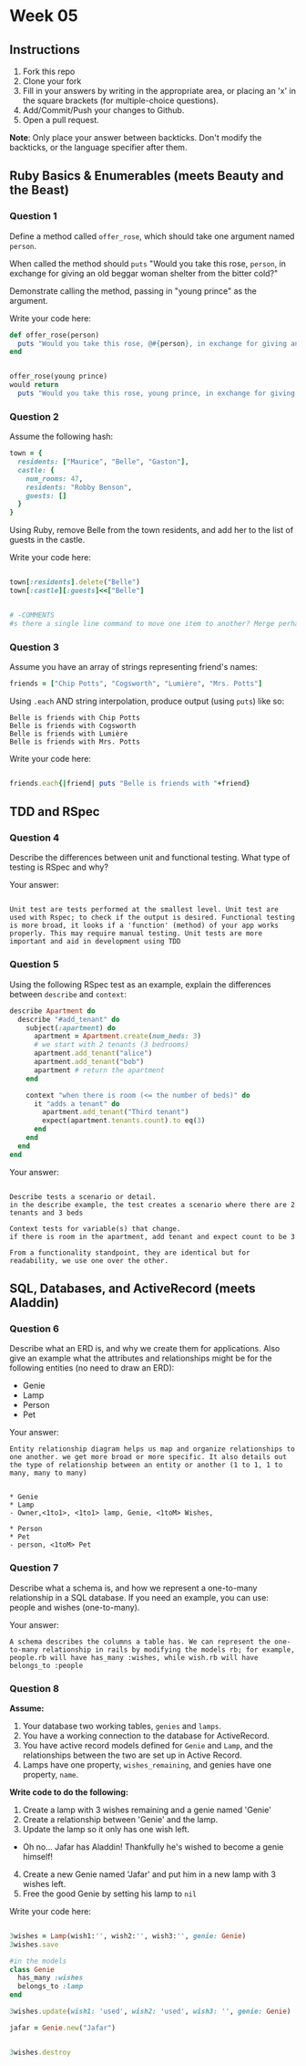 # Week 05

## Instructions

1. Fork this repo
2. Clone your fork
3. Fill in your answers by writing in the appropriate area, or placing an 'x' in
the square brackets (for multiple-choice questions).
4. Add/Commit/Push your changes to Github.
5. Open a pull request.

**Note**: Only place your answer between backticks. Don't modify the backticks,
or the language specifier after them.

## Ruby Basics & Enumerables (meets Beauty and the Beast)

### Question 1

Define a method called `offer_rose`, which should take one argument named `person`.

When called the method should `puts` "Would you take this rose, `person`, in exchange for giving an old beggar woman shelter from the bitter cold?"

Demonstrate calling the method, passing in "young prince" as the argument.

Write your code here:
```ruby
def offer_rose(person)
  puts "Would you take this rose, @#{person}, in exchange for giving an old beggar woman shelter from the bitter cold?"
end


offer_rose(young prince)
would return
  puts "Would you take this rose, young prince, in exchange for giving an old beggar woman shelter from the bitter cold?"
```

### Question 2

Assume the following hash:

```ruby
town = {
  residents: ["Maurice", "Belle", "Gaston"],
  castle: {
    num_rooms: 47,
    residents: "Robby Benson",
    guests: []
  }
}
```

Using Ruby, remove Belle from the town residents, and
add her to the list of guests in the castle.

Write your code here:
```ruby

town[:residents].delete("Belle")
town[:castle][:guests]<<["Belle"]


# -COMMENTS
#s there a single line command to move one item to another? Merge perhaps?
```

### Question 3

Assume you have an array of strings representing friend's names:

```ruby
friends = ["Chip Potts", "Cogsworth", "Lumière", "Mrs. Potts"]
```

Using `.each` AND string interpolation, produce output (using `puts`) like so:

```
Belle is friends with Chip Potts
Belle is friends with Cogsworth
Belle is friends with Lumière
Belle is friends with Mrs. Potts
```

Write your code here:
```ruby

friends.each{|friend| puts "Belle is friends with "+friend}

```

## TDD and RSpec

### Question 4

Describe the differences between unit and functional testing. What type of testing is RSpec and why?

Your answer:
```text

Unit test are tests performed at the smallest level. Unit test are used with Rspec; to check if the output is desired. Functional testing is more broad, it looks if a 'function' (method) of your app works properly. This may require manual testing. Unit tests are more important and aid in development using TDD
```

### Question 5

Using the following RSpec test as an example, explain the differences between `describe` and `context`:

```ruby
describe Apartment do
  describe "#add_tenant" do
    subject(:apartment) do
      apartment = Apartment.create(num_beds: 3)
      # we start with 2 tenants (3 bedrooms)
      apartment.add_tenant("alice")
      apartment.add_tenant("bob")
      apartment # return the apartment
    end

    context "when there is room (<= the number of beds)" do
      it "adds a tenant" do
        apartment.add_tenant("Third tenant")
        expect(apartment.tenants.count).to eq(3)
      end
    end
  end
end
```

Your answer:
```text

Describe tests a scenario or detail.
in the describe example, the test creates a scenario where there are 2 tenants and 3 beds

Context tests for variable(s) that change.
if there is room in the apartment, add tenant and expect count to be 3

From a functionality standpoint, they are identical but for readability, we use one over the other.
```

## SQL, Databases, and ActiveRecord (meets Aladdin)

### Question 6

Describe what an ERD is, and why we create them for applications. Also give an
example what the attributes and relationships might be for the following
entities (no need to draw an ERD):
* Genie
* Lamp
* Person
* Pet

Your answer:
```
Entity relationship diagram helps us map and organize relationships to one another. we get more broad or more specific. It also details out the type of relationship between an entity or another (1 to 1, 1 to many, many to many)


* Genie
* Lamp
- Owner,<1to1>, <1to1> lamp, Genie, <1toM> Wishes,

* Person
* Pet
- person, <1toM> Pet
```

### Question 7

Describe what a schema is, and how we represent a one-to-many relationship in a
SQL database. If you need an example, you can use: people and wishes
(one-to-many).

Your answer:
```
A schema describes the columns a table has. We can represent the one-to-many relationship in rails by modifying the models rb; for example, people.rb will have has_many :wishes, while wish.rb will have belongs_to :people
```

### Question 8

**Assume:**  

1. Your database two working tables, `genies` and `lamps`.  
2. You have a working connection to the database for ActiveRecord.  
3. You have active record models defined for `Genie` and `Lamp`, and the
relationships between the two are set up in Active Record.  
4. Lamps have one property, `wishes_remaining`, and genies have one property, `name`.  

**Write code to do the following:**

1. Create a lamp with 3 wishes remaining and a genie named 'Genie'
2. Create a relationship between 'Genie' and the lamp.
3. Update the lamp so it only has one wish left.
  * Oh no... Jafar has Aladdin! Thankfully he's wished to become a genie himself!
4. Create a new Genie named 'Jafar' and put him in a new lamp with 3 wishes left.
5. Free the good Genie by setting his lamp to `nil`


Write your code here:
```ruby

3wishes = Lamp(wish1:'', wish2:'', wish3:'', genie: Genie)
3wishes.save

#in the models
class Genie
  has_many :wishes
  belongs_to :lamp
end

3wishes.update(wish1: 'used', wish2: 'used', wish3: '', genie: Genie)

jafar = Genie.new("Jafar")


3wishes.destroy




```
